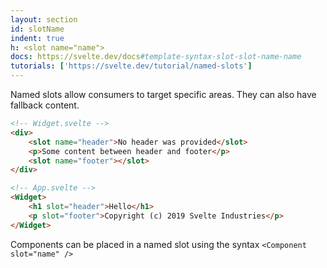 ```yaml
---
layout: section
id: slotName
indent: true
h: <slot name="name">
docs: https://svelte.dev/docs#template-syntax-slot-slot-name-name
tutorials: ['https://svelte.dev/tutorial/named-slots']
---
```

Named slots allow consumers to target specific areas. They can also have fallback content.
```html
<!-- Widget.svelte -->
<div>
	<slot name="header">No header was provided</slot>
	<p>Some content between header and footer</p>
	<slot name="footer"></slot>
</div>

<!-- App.svelte -->
<Widget>
	<h1 slot="header">Hello</h1>
	<p slot="footer">Copyright (c) 2019 Svelte Industries</p>
</Widget>
```
Components can be placed in a named slot using the syntax `<Component slot="name" />`